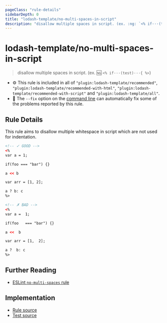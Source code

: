```yaml
---
pageClass: "rule-details"
sidebarDepth: 0
title: "lodash-template/no-multi-spaces-in-script"
description: "disallow multiple spaces in script. (ex. :ng: `<% if···(test)···{ %>`)"
---
```

# lodash-template/no-multi-spaces-in-script
> disallow multiple spaces in script. (ex. :ng: `<% if···(test)···{ %>`)

- :gear: This rule is included in all of `"plugin:lodash-template/recommended"`, `"plugin:lodash-template/recommended-with-html"`, `"plugin:lodash-template/recommended-with-script"` and `"plugin:lodash-template/all"`.
- :wrench: The `--fix` option on the [command line](https://eslint.org/docs/user-guide/command-line-interface#fixing-problems) can automatically fix some of the problems reported by this rule.

## Rule Details

This rule aims to disallow multiple whitespace in script which are not used for indentation.

<eslint-code-block fix :rules="{'lodash-template/no-multi-spaces-in-script': ['error']}">

```html
<!-- ✓ GOOD -->
<%
var a = 1;

if(foo === "bar") {}

a << b

var arr = [1, 2];

a ? b: c
%>

<!-- ✗ BAD -->
<%
var a =  1;

if(foo   === "bar") {}

a <<  b

var arr = [1,  2];

a ?  b: c
%>
```

</eslint-code-block>

## Further Reading

* [ESLint `no-multi-spaces` rule](https://eslint.org/docs/rules/no-multi-spaces)

## Implementation

- [Rule source](https://github.com/ota-meshi/eslint-plugin-lodash-template/blob/master/lib/rules/no-multi-spaces-in-script.js)
- [Test source](https://github.com/ota-meshi/eslint-plugin-lodash-template/blob/master/tests/lib/rules/no-multi-spaces-in-script.js)
